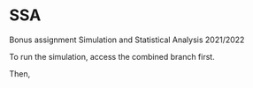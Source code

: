# SSA
Bonus assignment Simulation and  Statistical Analysis 2021/2022 

To run the simulation, access the combined branch first. 

Then, 

